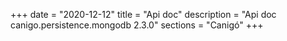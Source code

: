 +++
date        = "2020-12-12"
title       = "Api doc"
description = "Api doc canigo.persistence.mongodb 2.3.0"
sections    = "Canigó"
+++